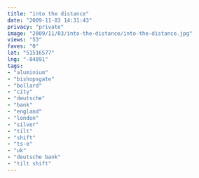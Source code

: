```yaml
---
title: "into the distance"
date: "2009-11-03 14:31:43"
privacy: "private"
image: "2009/11/03/into-the-distance/into-the-distance.jpg"
views: "53"
faves: "0"
lat: "51516577"
lng: "-84891"
tags:
- "aluminium"
- "bishopsgate"
- "bollard"
- "city"
- "deutsche"
- "bank"
- "england"
- "london"
- "silver"
- "tilt"
- "shift"
- "ts-e"
- "uk"
- "deutsche bank"
- "tilt shift"
---
```

<a href="http://www.phillprice.com/2009/11/04/into-the-distance" rel="nofollow"></a>
